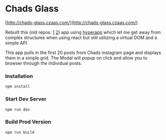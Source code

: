 # Chads Glass

[http://chads-glass.czaas.com/](http://chads-glass.czaas.com/)

Rebuilt this (old repos: [1](https://github.com/czaas/chad-www) [2](https://github.com/czaas/panacea-glass)) app using [hyperapp](https://github.com/hyperapp/hyperapp) which let me get away from complex structures when using react but still utilizing a virtual DOM and a simple API. 

This app pulls in the first 20 posts from Chads instagram page and displays them in a simple grid. The Modal will popup on click and allow you to browser through the individual posts.

### Installation

```
npm install
```

### Start Dev Server 

```
npm run dev
```

### Build Prod Version

```
npm run build
```